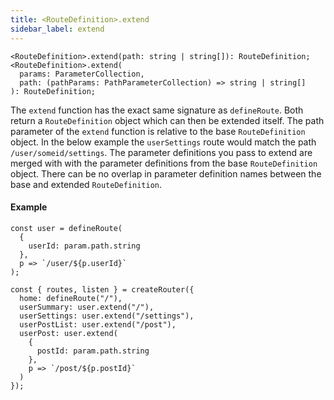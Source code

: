 ```yaml
---
title: <RouteDefinition>.extend
sidebar_label: extend
---
```


```tsx
<RouteDefinition>.extend(path: string | string[]): RouteDefinition;
<RouteDefinition>.extend(
  params: ParameterCollection,
  path: (pathParams: PathParameterCollection) => string | string[]
): RouteDefinition;
```

The `extend` function has the exact same signature as `defineRoute`. Both return a `RouteDefinition` object which can then be extended itself. The path parameter of the `extend` function is relative to the base `RouteDefinition` object. In the below example the `userSettings` route would match the path `/user/someid/settings`. The parameter definitions you pass to extend are merged with with the parameter definitions from the base `RouteDefinition` object. There can be no overlap in parameter definition names between the base and extended `RouteDefinition`.

#### Example

```tsx
const user = defineRoute(
  {
    userId: param.path.string
  },
  p => `/user/${p.userId}`
);

const { routes, listen } = createRouter({
  home: defineRoute("/"),
  userSummary: user.extend("/"),
  userSettings: user.extend("/settings"),
  userPostList: user.extend("/post"),
  userPost: user.extend(
    {
      postId: param.path.string
    },
    p => `/post/${p.postId}`
  )
});
```
